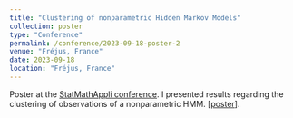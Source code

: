 ```yaml
---
title: "Clustering of nonparametric Hidden Markov Models"
collection: poster
type: "Conference"
permalink: /conference/2023-09-18-poster-2
venue: "Fréjus, France"
date: 2023-09-18
location: "Fréjus, France"
---
```

Poster at the [StatMathAppli conference](https://statmathappli.mathnum.inrae.fr/fr). I presented results regarding the clustering of observations of a nonparametric HMM. [[poster](https://kaddouriibrahim.github.io/files/posters/Poster_JDSE.pdf)].
